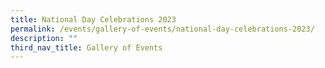```yaml
---
title: National Day Celebrations 2023
permalink: /events/gallery-of-events/national-day-celebrations-2023/
description: ""
third_nav_title: Gallery of Events
---
```

